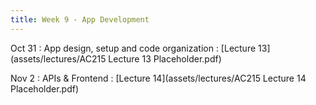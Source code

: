 ```yaml
---
title: Week 9 - App Development 
---
```


Oct 31
: App design, setup and code organization
  : [Lecture 13](assets/lectures/AC215 Lecture 13 Placeholder.pdf)

Nov 2 
:   APIs & Frontend
  : [Lecture 14](assets/lectures/AC215 Lecture 14 Placeholder.pdf)

  
  